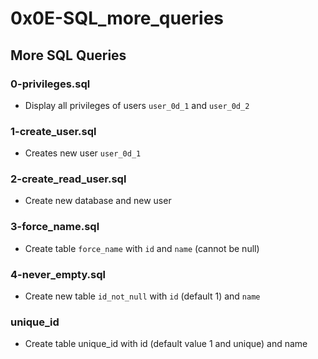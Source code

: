 # 0x0E-SQL_more_queries

## More SQL Queries
### 0-privileges.sql
* Display all privileges of users `user_0d_1` and `user_0d_2`

### 1-create_user.sql
* Creates new user `user_0d_1`

### 2-create_read_user.sql
* Create new database and new user

### 3-force_name.sql
* Create table `force_name` with `id` and `name` (cannot be null)

### 4-never_empty.sql
* Create new table `id_not_null` with `id` (default 1) and `name`

### unique_id
* Create table unique_id with id (default value 1 and unique) and name

